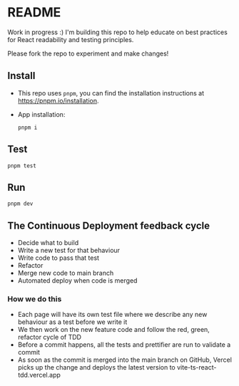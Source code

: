 # README

Work in progress :) I'm building this repo to help educate on best practices for React readability and testing principles.

Please fork the repo to experiment and make changes!

## Install

-   This repo uses `pnpm`, you can find the installation instructions at https://pnpm.io/installation.

-   App installation:
    ```
    pnpm i
    ```

## Test

```
pnpm test
```

## Run

```
pnpm dev
```

## The Continuous Deployment feedback cycle

-   Decide what to build
-   Write a new test for that behaviour
-   Write code to pass that test
-   Refactor
-   Merge new code to main branch
-   Automated deploy when code is merged

### How we do this

-   Each page will have its own test file where we describe any new behaviour as a test before we write it
-   We then work on the new feature code and follow the red, green, refactor cycle of TDD
-   Before a commit happens, all the tests and prettifier are run to validate a commit
-   As soon as the commit is merged into the main branch on GitHub, Vercel picks up the change and deploys the latest version to vite-ts-react-tdd.vercel.app
